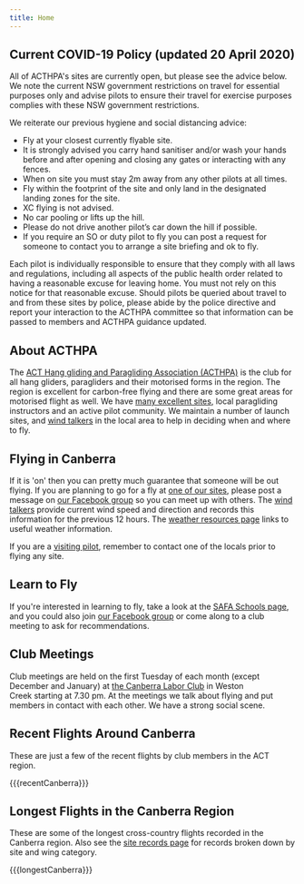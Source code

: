 ```yaml
---
title: Home
---
```

## Current COVID-19 Policy (updated 20 April 2020)

All of ACTHPA's sites are currently open, but please see the advice below.
We note the current NSW government restrictions on travel for essential purposes only and advise pilots to ensure their travel for exercise purposes complies with these NSW government restrictions.
 
We reiterate our previous hygiene and social distancing advice:

-  Fly at your closest currently flyable site.
-  It is strongly advised you carry hand sanitiser and/or wash your hands before and after opening and closing any gates or interacting with any fences.
-  When on site you must stay 2m away from any other pilots at all times.
-  Fly within the footprint of the site and only land in the designated landing zones for the site.
-  XC flying is not advised.
-  No car pooling or lifts up the hill.
-  Please do not drive another pilot’s car down the hill if possible.
-  If you require an SO or duty pilot to fly you can post a request for someone to contact you to arrange a site briefing and ok to fly.

Each pilot is individually responsible to ensure that they comply with all laws and regulations, including all aspects of the public health order related to having a reasonable excuse for leaving home.
You must not rely on this notice for that reasonable excuse.
Should pilots be queried about travel to and from these sites by police, please abide by the police directive and report your interaction to the ACTHPA committee so that information can be passed to members and ACTHPA guidance updated.

## About ACTHPA

The [ACT Hang gliding and Paragliding Association (ACTHPA)](info/about) is the club for all hang gliders, paragliders and their motorised forms in the region.
The region is excellent for carbon-free flying and there are some great areas for motorised flight as well.
We have [many excellent sites](info/sites), local paragliding instructors and an active pilot community.
We maintain a number of launch sites, and [wind talkers] in the local area to help in deciding when and where to fly.

## Flying in Canberra

If it is 'on' then you can pretty much guarantee that someone will be out flying.
If you are planning to go for a fly at [one of our sites](/flying-ACT/sites), please post a message on [our Facebook group] so you can meet up with others.
The [wind talkers] provide current wind speed and direction and records this information for the previous 12 hours.
The [weather resources page](info/weather-resources) links to useful weather information.

If you are a [visiting pilot](info), remember to contact one of the locals prior to flying any site.

## Learn to Fly

If you're interested in learning to fly, take a look at the [SAFA Schools page](https://www.safa.asn.au/training/flight-schools), and you could also join [our Facebook group] or come along to a club meeting to ask for recommendations.

## Club Meetings

Club meetings are held on the first Tuesday of each month (except December and January) at [the Canberra Labor Club](http://www.laborclub.com.au) in Weston Creek starting at 7.30 pm.
At the meetings we talk about flying and put members in contact with each other.
We have a strong social scene.

## Recent Flights Around Canberra

These are just a few of the recent flights by club members in the ACT region.

{{{recentCanberra}}}

## Longest Flights in the Canberra Region

These are some of the longest cross-country flights recorded in the Canberra region.
Also see the [site records page](info/site-records) for records broken down by site and wing category.

{{{longestCanberra}}}

[wind talkers]: http://www.freeflightwx.com/acthpa/
[our Facebook group]: https://www.facebook.com/groups/260458037465074/
